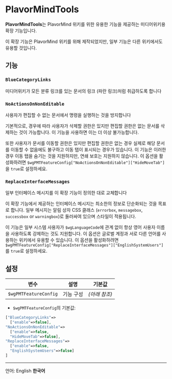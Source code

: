# PlavorMindTools
**PlavorMindTools**는 PlavorMind 위키를 위한 유용한 기능을 제공하는 미디어위키용 확장 기능입니다.

이 확장 기능은 PlavorMind 위키를 위해 제작되었지만, 일부 기능은 다른 위키에서도 유용할 것입니다.
## 기능
### `BlueCategoryLinks`
미디어위키가 모든 분류 링크를 있는 문서의 링크 (파란 링크)처럼 취급하도록 합니다
### `NoActionsOnNonEditable`
사용자가 편집할 수 없는 문서에서 명령을 실행하는 것을 방지합니다

기본적으로, 경우에 따라 사용자가 삭제할 권한은 있지만 편집할 권한은 없는 문서를 삭제하는 것이 가능합니다. 이 기능을 사용하면 이는 더 이상 불가능합니다.

또한 사용자가 문서를 이동할 권한은 있지만 편집할 권한은 없는 경우 실제로 해당 문서를 이동할 수 없음에도 불구하고 이동 탭이 표시되는 경우가 있습니다. 이 기능은 이러한 경우 이동 탭을 숨기는 것을 지원하지만, 연쇄 보호는 지원하지 않습니다. 이 옵션을 활성화하려면 `$wgPMTFeatureConfig["NoActionsOnNonEditable"]["HideMoveTab"]`을 `true`로 설정하세요.
### `ReplaceInterfaceMessages`
일부 인터페이스 메시지를 이 확장 기능이 정의한 대로 교체합니다

이 확장 기능에서 제공하는 인터페이스 메시지는 최소한의 정보로 단순화되는 것을 목표로 합니다. 일부 메시지는 알림 상자 CSS 클래스 (`errorbox`, `messagebox`, `successbox` or `warningbox`)로 둘러싸여 있으며 스타일이 적용됩니다.

이 기능은 일부 시스템 사용자가 `$wgLanguageCode`에 관계 없이 항상 영어 사용자 이름을 사용하도록 강제하는 것도 지원합니다. 이 옵션은 글로벌 계정과 서로 다른 언어를 사용하는 위키에서 유용할 수 있습니다. 이 옵션을 활성화하려면 `$wgPMTFeatureConfig["ReplaceInterfaceMessages"]["EnglishSystemUsers"]`를 `true`로 설정하세요.
## 설정
|변수|설명|기본값|
|-|-|-|
|`$wgPMTFeatureConfig`|기능 구성|_(아래 참조)_|
* `$wgPMTFeatureConfig`의 기본값:
```php
["BlueCategoryLinks"=>
  ["enable"=>false],
"NoActionsOnNonEditable"=>
  ["enable"=>false,
  "HideMoveTab"=>false],
"ReplaceInterfaceMessages"=>
  ["enable"=>false,
  "EnglishSystemUsers"=>false]
]
```
---
언어: English **한국어**